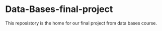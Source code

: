# Data-Bases-final-project
This reposistory is the home for our final project from data bases course.
